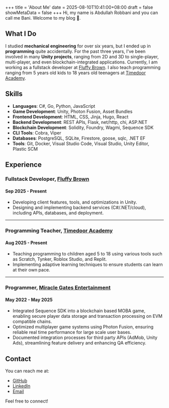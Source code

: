 +++
title = 'About Me'
date = 2025-08-10T10:41:00+08:00
draft = false
showMetaData = false
+++
Hi, my name is Abdullah Robbani and you can call me Bani. Welcome to my blog 👋.

## What I Do

I studied **mechanical engineering** for over six years, but I ended up in **programming** quite accidentally. For the past three years, I've been involved in many **Unity projects**, ranging from 2D and 3D to single-player, multi-player, and even blockchain-integrated applications. Currently, I am working as a fullstack developer at [Fluffy Brown](https://www.fluffybrown.com/). I also teach programming ranging from 5 years old kids to 18 years old teenagers at [Timedoor Academy](https://timedooracademy.com/).

## Skills

- **Languages**: C#, Go, Python, JavaScript
- **Game Development**: Unity, Photon Fusion, Asset Bundles
- **Frontend Development**: HTML, CSS, Jinja, Hugo, React
- **Backend Development**: REST APIs, Flask, net/http, chi, ASP.NET
- **Blockchain Development**: Solidity, Foundry, Wagmi, Sequence SDK
- **CLI Tools**: Cobra, Viper
- **Databases**: PostgreSQL, SQLite, Firestore, goose, sqlc, .NET EF
- **Tools**: Git, Docker, Visual Studio Code, Visual Studio, Unity Editor, Plastic SCM

## Experience

### Fullstack Developer, [Fluffy Brown](https://www.fluffybrown.com/)

#### Sep 2025 - Present

- Developing client features, tools, and optimizations in Unity.
- Designing and implementing backend services (C#/.NET/cloud), including APIs, databases, and deployment.

___

### Programming Teacher, [Timedoor Academy](https://timedooracademy.com/)

#### Aug 2025 - Present

- Teaching programming to children aged 5 to 18 using various tools such as Scratch, Tynker, Roblox Studio, and Replit.
- Implementing adaptive learning techniques to ensure students can learn at their own pace.

___

### Programmer, [Miracle Gates Entertainment](https://main.miraclegates.com/)

#### May 2022 - May 2025

- Integrated Sequence SDK into a blockchain based MOBA game, enabling secure player data storage and transaction processing on EVM compatible chains.  
- Optimized multiplayer game systems using Photon Fusion, ensuring reliable real time performance for large scale user bases.  
- Documented integration processes for third party APIs (AdMob, Unity Ads), streamlining feature delivery and enhancing QA efficiency.

## Contact

You can reach me at:

- [GitHub](https://github.com/babanini95)
- [LinkedIn](https://linkedin.com/in/arobbani)
- [Email](mailto:arobbanii5@gmail.com)

Feel free to connect!
